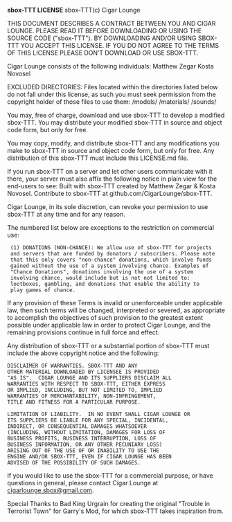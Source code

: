**sbox-TTT LICENSE**
sbox-TTT(c) Cigar Lounge

THIS DOCUMENT DESCRIBES A CONTRACT BETWEEN YOU AND CIGAR LOUNGE. 
PLEASE READ IT BEFORE DOWNLOADING OR USING THE SOURCE CODE ("sbox-TTT"). 
BY DOWNLOADING AND/OR USING SBOX-TTT YOU ACCEPT THIS LICENSE. 
IF YOU DO NOT AGREE TO THE TERMS OF THIS LICENSE PLEASE DON’T DOWNLOAD OR USE SBOX-TTT.

Cigar Lounge consists of the following individuals:
	Matthew Zegar
	Kosta Novosel
	
EXCLUDED DIRECTORIES: Files located within the directories listed 
	below do not fall under this license, as such you must seek 
	permission from the copyright holder of those files to use 
	them:
		/models/
		/materials/
		/sounds/

You may, free of charge, download and use sbox-TTT to develop a
	modified sbox-TTT. You may distribute your modified sbox-TTT in 
	source and object code form, but only for free.

You may copy, modify, and distribute sbox-TTT and any 
	modifications you make to sbox-TTT in source and object code
	form, but only for free. Any distribution of this sbox-TTT must 
	include this LICENSE.md file.
	
If you run sbox-TTT on a server and let other users communicate with 
	it there, your server must also affix the following notice in 
	plain view for the end-users to see: 
    Built with sbox-TTT created by Matthew Zegar & Kosta Novosel. 
    Contribute to sbox-TTT at github.com/CigarLounge/sbox-TTT.

Cigar Lounge, in its sole discretion, can revoke your permission 
  to use sbox-TTT at any time and for any reason.

The numbered list below are exceptions to the restriction on 
  commercial use:

     (1) DONATIONS (NON-CHANCE): We allow use of sbox-TTT for projects
     and servers that are funded by donators / subscribers. Please note 
     that this only covers "non-chance" donations, which involve funds 
     gained without the use of a system involving chance. Examples of 
     "Chance Donations", donations involving the use of a system 
     involving chance, would include but is not not limited to: 
     lootboxes, gambling, and donations that enable the ability to 
     play games of chance.
 
If any provision of these Terms is invalid or unenforceable under applicable 
law, then such terms will be changed, interpreted or severed, as appropriate 
to accomplish the objectives of such provision to the greatest extent 
possible under applicable law in order to protect Cigar Lounge, and the 
remaining provisions continue in full force and effect.

Any distribution of sbox-TTT or a substantial portion of sbox-TTT must include the above 
	copyright notice and the following: 

    DISCLAIMER OF WARRANTIES. SBOX-TTT AND ANY 
    OTHER MATERIAL DOWNLOADED BY LICENSEE IS PROVIDED 
    "AS IS".  CIGAR LOUNGE AND ITS SUPPLIERS DISCLAIM ALL 
    WARRANTIES WITH RESPECT TO SBOX-TTT, EITHER EXPRESS 
    OR IMPLIED, INCLUDING, BUT NOT LIMITED TO, IMPLIED 
    WARRANTIES OF MERCHANTABILITY, NON-INFRINGEMENT, 
    TITLE AND FITNESS FOR A PARTICULAR PURPOSE.  

    LIMITATION OF LIABILITY.  IN NO EVENT SHALL CIGAR LOUNGE OR 
    ITS SUPPLIERS BE LIABLE FOR ANY SPECIAL, INCIDENTAL, 
    INDIRECT, OR CONSEQUENTIAL DAMAGES WHATSOEVER 
    (INCLUDING, WITHOUT LIMITATION, DAMAGES FOR LOSS OF 
    BUSINESS PROFITS, BUSINESS INTERRUPTION, LOSS OF 
    BUSINESS INFORMATION, OR ANY OTHER PECUNIARY LOSS) 
    ARISING OUT OF THE USE OF OR INABILITY TO USE THE 
    ENGINE AND/OR SBOX-TTT, EVEN IF CIGAR LOUNGE HAS BEEN 
    ADVISED OF THE POSSIBILITY OF SUCH DAMAGES.  
 
       
If you would like to use the sbox-TTT for a commercial purpose, or have questions in general, please contact Cigar Lounge at 
cigarlounge.sbox@gmail.com.

Special Thanks to Bad King Urgrain for creating the original "Trouble in Terrorist Town" for Garry's Mod, for which sbox-TTT takes inspiration from.